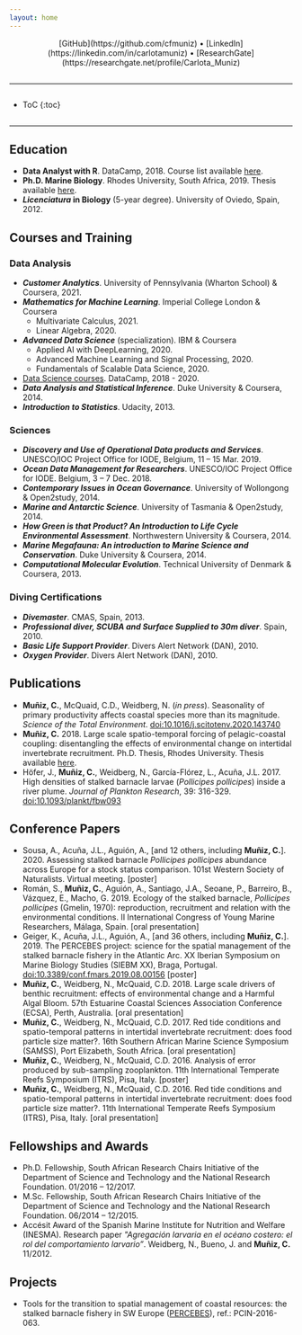 ```yaml
---
layout: home
---
```


<div style="text-align:center">
[GitHub](https://github.com/cfmuniz) • [LinkedIn](https://linkedin.com/in/carlotamuniz) • [ResearchGate](https://researchgate.net/profile/Carlota_Muniz)
</div>

<hr style="border:0;border-top:1px solid #ddd;margin: 2em 0;" />

* ToC
{:toc}

<hr style="border:0;border-top:1px solid #ddd;margin: 2em 0;" />

## Education
- **Data Analyst with R**. DataCamp, 2018. Course list available [here](https://learn.datacamp.com/career-tracks/data-analyst-with-r?version=1).
- **Ph.D. Marine Biology**. Rhodes University, South Africa, 2019. Thesis available [here](http://hdl.handle.net/10962/75317).
- ***Licenciatura* in Biology** (5-year degree). University of Oviedo, Spain, 2012.

## Courses and Training
### Data Analysis
- ***Customer Analytics***. University of Pennsylvania (Wharton School) & Coursera, 2021.
- ***Mathematics for Machine Learning***. Imperial College London & Coursera
    - Multivariate Calculus, 2021.
    - Linear Algebra, 2020.
- ***Advanced Data Science*** (specialization). IBM & Coursera
    - Applied AI with DeepLearning, 2020.
    - Advanced Machine Learning and Signal Processing, 2020.
    - Fundamentals of Scalable Data Science, 2020.
- [Data Science courses](https://www.datacamp.com/profile/cfmuniz1988). DataCamp, 2018 - 2020.
- ***Data Analysis and Statistical Inference***. Duke University & Coursera, 2014.
- ***Introduction to Statistics***. Udacity, 2013.

### Sciences
- ***Discovery and Use of Operational Data products and Services***. UNESCO/IOC Project Office for IODE, Belgium, 11 – 15 Mar. 2019.
- ***Ocean Data Management for Researchers***. UNESCO/IOC Project Office for IODE. Belgium, 3 – 7 Dec. 2018.
- ***Contemporary Issues in Ocean Governance***. University of Wollongong & Open2study, 2014.
- ***Marine and Antarctic Science***. University of Tasmania & Open2study, 2014.
- ***How Green is that Product? An Introduction to Life Cycle Environmental Assessment***. Northwestern University & Coursera, 2014.
- ***Marine Megafauna: An introduction to Marine Science and Conservation***. Duke University & Coursera, 2014.
- ***Computational Molecular Evolution***. Technical University of Denmark & Coursera, 2013.

### Diving Certifications
- ***Divemaster***. CMAS, Spain, 2013.
- ***Professional diver, SCUBA and Surface Supplied to 30m diver***. Spain, 2010.
- ***Basic Life Support Provider***. Divers Alert Network (DAN), 2010.
- ***Oxygen Provider***. Divers Alert Network (DAN), 2010.

## Publications
- **Muñiz, C.**, McQuaid, C.D., Weidberg, N. (*in press*). Seasonality of primary productivity affects coastal species more than its magnitude. *Science of the Total Environment*. [doi:10.1016/j.scitotenv.2020.143740](https://doi.org/10.1016/j.scitotenv.2020.143740)
- **Muñiz, C.** 2018. Large scale spatio-temporal forcing of pelagic-coastal coupling: disentangling the effects of environmental change on intertidal invertebrate recruitment. Ph.D. Thesis, Rhodes University. Thesis available [here](http://hdl.handle.net/10962/75317).
- Höfer, J., **Muñiz, C.**, Weidberg, N., García-Flórez, L., Acuña, J.L. 2017. High densities of stalked barnacle larvae (*Pollicipes pollicipes*) inside a river plume. *Journal of Plankton Research*, 39: 316-329. [doi:10.1093/plankt/fbw093](https://doi.org/10.1093/plankt/fbw093)

## Conference Papers
- Sousa, A., Acuña, J.L., Aguión, A., [and 12 others, including **Muñiz, C.**]. 2020. Assessing stalked barnacle *Pollicipes pollicipes* abundance across Europe for a stock status comparison. 101st Western Society of Naturalists. Virtual meeting. [poster]
- Román, S., **Muñiz, C.**, Aguión, A., Santiago, J.A., Seoane, P., Barreiro, B., Vázquez, E., Macho, G. 2019. Ecology of the stalked barnacle, *Pollicipes pollicipes* (Gmelin, 1970): reproduction, recruitment and relation with the environmental conditions. II International Congress of Young Marine Researchers, Málaga, Spain. [oral presentation]
- Geiger, K., Acuña, J.L., Aguión, A., [and 36 others, including **Muñiz, C.**]. 2019. The PERCEBES project: science for the spatial management of the stalked barnacle fishery in the Atlantic Arc. XX Iberian Symposium on Marine Biology Studies (SIEBM XX), Braga, Portugal. [doi:10.3389/conf.fmars.2019.08.00156](https://doi.org/10.3389/conf.fmars.2019.08.00156) [poster]
- **Muñiz, C.**, Weidberg, N., McQuaid, C.D. 2018. Large scale drivers of benthic recruitment: effects of environmental change and a Harmful Algal Bloom. 57th Estuarine Coastal Sciences Association Conference (ECSA), Perth, Australia. [oral presentation]
- **Muñiz, C.**, Weidberg, N., McQuaid, C.D. 2017. Red tide conditions and spatio-temporal patterns in intertidal invertebrate recruitment: does food particle size matter?. 16th Southern African Marine Science Symposium (SAMSS), Port Elizabeth, South Africa. [oral presentation]
- **Muñiz, C.**, Weidberg, N., McQuaid, C.D. 2016. Analysis of error produced by sub-sampling zooplankton. 11th International Temperate Reefs Symposium (ITRS), Pisa, Italy. [poster]
- **Muñiz, C.**, Weidberg, N., McQuaid, C.D. 2016. Red tide conditions and spatio-temporal patterns in intertidal invertebrate recruitment: does food particle size matter?. 11th International Temperate Reefs Symposium (ITRS), Pisa, Italy. [oral presentation]

## Fellowships and Awards
- Ph.D. Fellowship, South African Research Chairs Initiative of the Department of Science and Technology and the National Research Foundation. 01/2016 – 12/2017.
- M.Sc. Fellowship, South African Research Chairs Initiative of the Department of Science and Technology and the National Research Foundation. 06/2014 – 12/2015.
- Accésit Award of the Spanish Marine Institute for Nutrition and Welfare (INESMA). Research paper *"Agregación larvaria en el océano costero: el rol del comportamiento larvario”*. Weidberg, N., Bueno, J. and **Muñiz, C.** 11/2012.

## Projects
- Tools for the transition to spatial management of coastal resources: the stalked barnacle fishery in SW Europe ([PERCEBES](https://www.unioviedo.es/percebes/)), ref.: PCIN-2016-063.
